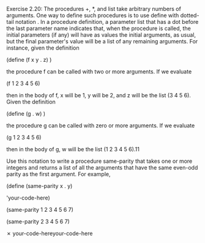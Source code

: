  Exercise 2.20: The procedures +, *, and list take arbitrary numbers of arguments. One way to define such procedures is to use define with dotted-tail notation . In a procedure definition, a parameter list that has a dot before the last parameter name indicates that, when the procedure is called, the initial parameters (if any) will have as values the initial arguments, as usual, but the final parameter's value will be a list of any remaining arguments. For instance, given the definition

(define (f x y . z) <body>)

the procedure f can be called with two or more arguments. If we evaluate

(f 1 2 3 4 5 6)

then in the body of f, x will be 1, y will be 2, and z will be the list (3 4 5 6). Given the definition

(define (g . w) <body>)

the procedure g can be called with zero or more arguments. If we evaluate

(g 1 2 3 4 5 6)

then in the body of g, w will be the list (1 2 3 4 5 6).11

Use this notation to write a procedure same-parity that takes one or more integers and returns a list of all the arguments that have the same even-odd parity as the first argument. For example,

(define (same-parity x . y)

  'your-code-here)

 

(same-parity 1 2 3 4 5 6 7)

(same-parity 2 3 4 5 6 7)

✗
your-code-hereyour-code-here
